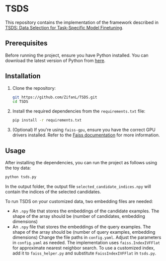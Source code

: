 # TSDS
This repository contains the implementation of the framework described in [TSDS: Data Selection for Task-Specific Model Finetuning](https://arxiv.org/abs/2410.11303).

## Prerequisites

Before running the project, ensure you have Python installed. You can download the latest version of Python from [here](https://www.python.org/downloads/).

## Installation

1. Clone the repository:
    ```bash
    git https://github.com/ZifanL/TSDS.git
    cd TSDS
    ```

2. Install the required dependencies from the `requirements.txt` file:
    ```bash
    pip install -r requirements.txt
    ```

3. (Optional) If you're using `faiss-gpu`, ensure you have the correct GPU drivers installed. Refer to the [Faiss documentation](https://github.com/facebookresearch/faiss) for more information.

## Usage

After installing the dependencies, you can run the project as follows using the toy data:

```bash
python tsds.py
```
In the output folder, the output file `selected_candidate_indices.npy` will contain the indices of the selected candidates.

To run TSDS on your customized data, two embedding files are needed:
- An `.npy` file that stores the embeddings of the candidate examples. The shape of the array should be (number of candidates, embedding dimensions)
- An `.npy` file that stores the embeddings of the query examples. The shape of the array should be (number of query examples, embedding dimensions)
Change the file paths in `config.yaml`. Adjust the parameters in `config.yaml` as needed.
The implementation uses `faiss.IndexIVFFlat` for approximate nearest neighbor search. To use a customized index, add it to `faiss_helper.py` and substitute `FaissIndexIVFFlat` in `tsds.py`.
